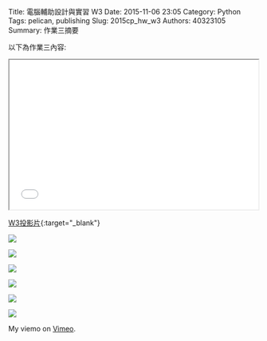 Title: 電腦輔助設計與實習  W3
Date: 2015-11-06 23:05
Category: Python
Tags: pelican, publishing
Slug: 2015cp_hw_w3
Authors: 40323105
Summary: 作業三摘要

以下為作業三內容:

<iframe src="40323105_cp_w3_p.html" width="500" height="300"></iframe>

[W3投影片](40323105_cp_w3_p.html){:target="_blank"}



<img src="https://copy.com/7yrjHeFT74kkVNLs"></img>

<img src="https://copy.com/B08uZDPIf6Glp0Dv"></img>

<img src="https://copy.com/BkJWAL9proSK9tsA"></img>

<img src="https://copy.com/NoWJMvIg17HVzvqZ"></img>

<img src="https://copy.com/yCqIaHqUa2ziG2lH"></img>

<img src="https://copy.com/FWx1Uy3CLsCqdvaN"></img>


My  viemo</a> on <a href="https://vimeo.com/home/myvideos">Vimeo</a>.</p>
